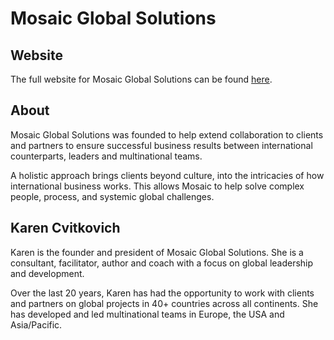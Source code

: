 # Mosaic Global Solutions

## Website

The full website for Mosaic Global Solutions can be found [here](http://mosaicglobalsolutions.com).

## About

Mosaic Global Solutions was founded to help extend collaboration to clients and partners to ensure successful business results between international counterparts, leaders and multinational teams.

A holistic approach brings clients beyond culture, into the intricacies of how international business works. This allows Mosaic to help solve complex people, process, and systemic global challenges.

## Karen Cvitkovich

Karen is the founder and president of Mosaic Global Solutions. She is a consultant, facilitator, author and coach with a focus on global leadership and development.

Over the last 20 years, Karen has had the opportunity to work with clients and partners on global projects in 40+ countries across all continents. She has developed and led multinational teams in Europe, the USA and Asia/Pacific.



